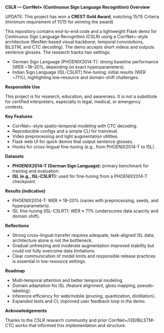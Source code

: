 **CSLR — CorrNet+ (Continuous Sign Language Recognition)
Overview**

UPDATE: This project has won a **CREST Gold Award**, matching 15/15 Criteria (minimum requirement of 11/15 for winning the award)

This repository contains end-to-end code and a lightweight Flask demo for Continuous Sign
Language Recognition (CSLR) using a CorrNet+-style architecture (ResNet-based visual
backbone, temporal convolutions, BiLSTM, and CTC decoding). The demo accepts short videos
and outputs sentence glosses. The research tracks two settings:

* German Sign Language (PHOENIX2014-T): strong baseline performance (WER
~18–20%, depending on exact hyperparameters).
* Indian Sign Language (ISL-CSLRT) fine-tuning: initial results (WER ~71%), highlighting
low-resource and domain-shift challenges.

**Responsible Use**

This project is for research, education, and awareness. It is not a substitute for certified interpreters, especially in legal, medical, or emergency contexts.

**Key Features**

* CorrNet+-style spatio-temporal modeling with CTC decoding.
* Reproducible configs and a simple CLI for train/eval.
* Video preprocessing and light augmentation utilities.
* Flask web UI for quick demos that output sentence glosses.
* Hooks for cross-lingual fine-tuning (e.g., from PHOENIX2014-T to ISL).

**Datasets**

* **PHOENIX2014-T (German Sign Language):** primary benchmark for training and
evaluation.
* **ISL (e.g., ISL-CSLRT):** used for fine-tuning from a PHOENIX2014-T checkpoint.

**Results (indicative)**

* PHOENIX2014-T: WER ≈ 18–20% (varies with preprocessing, seeds, and
hyperparameters).
* ISL fine-tuning (ISL-CSLRT): WER ≈ 71% (underscores data scarcity and domain shift).

**Reflections**

* Strong cross-lingual transfer requires adequate, task-aligned ISL data; architecture alone
is not the bottleneck.
* Gradual unfreezing and moderate augmentation improved stability but could not fully
overcome data limitations.
* Clear communication of model limits and responsible release practices is essential in
low-resource settings.

**Roadmap**

* Multi-temporal attention and better temporal modeling.
* Domain adaptation for ISL (feature alignment, gloss mapping, pseudo-labeling).
* Inference efficiency for web/mobile (pruning, quantization, distillation).
* Expanded tests and CI; improved user feedback loop in the demo.

**Acknowledgements**

Thanks to the CSLR research community and prior CorrNet+/I3D/BiLSTM-CTC works that
informed this implementation and structure.
